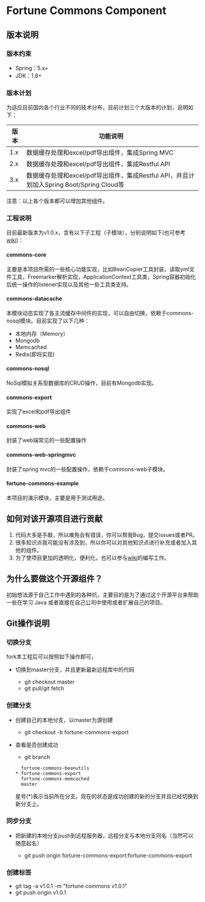 # Fortune Commons Component

## 版本说明

### 版本约束

- Spring：5.x+ 
- JDK：1.8+

### 版本计划

为适应目前国内各个行业不同的技术分布，目前计划三个大版本的计划，说明如下：

| 版本 | 功能说明                                                     |
| ---- | ------------------------------------------------------------ |
| 1.x  | 数据缓存处理和excel/pdf导出组件，集成Spring MVC              |
| 2.x  | 数据缓存处理和excel/pdf导出组件，集成Restful API             |
| 3.x  | 数据缓存处理和excel/pdf导出组件，集成Restful API，并且计划加入Spring Boot/Spring Cloud等 |

注意：以上各个版本都可以增加其他组件。

### 工程说明

目前最新版本为v1.0.x，含有以下子工程（子模块），分别说明如下(也可参考[wiki](<https://github.com/landy8530/fortune-commons/wiki>))：

#### commons-core

主要是本项目所需的一些核心功能实现，比如BeanCopier工具封装，读取yml文件工具，Freemarker解析实现，ApplicationContext工具类，Spring容器初始化后统一操作的listener实现以及其他一些工具类支持。

#### commons-datacache

本模块动态实现了各主流缓存中间件的实现，可以自由切换，依赖于commons-nosql模块。目前实现了以下几种：

- 本地内存（Memory）
- Mongodb
- Memcached
- Redis(即将实现)

#### commons-nosql

NoSql模拟关系型数据库的CRUD操作，目前有Mongodb实现。

#### commons-export

实现了excel和pdf导出组件

#### commons-web

封装了web端常见的一些配置操作

#### commons-web-springmvc

封装了spring mvc的一些配置操作，依赖于commons-web子模块。

#### fortune-commons-example

本项目的演示模块，主要是用于测试用途。

## 如何对该开源项目进行贡献

1. 代码大多是手敲，所以难免会有错误，你可以帮我Bug，提交issues或者PR。
2. 很多知识点我可能没有涉及到，所以你可以对其他知识点进行补充或者加入其他的组件。
3. 为了使项目更加的透明化，便利化，也可以参与[wiki](<https://github.com/landy8530/fortune-commons/wiki>)的编写工作。

## 为什么要做这个开源组件？

初始想法源于自己工作中遇到的各种坑，主要目的是为了通过这个开源平台来帮助一些在学习 Java 或者直接在自己公司中使用或者扩展自己的项目。

## Git操作说明

### 切换分支

fork本工程后可以按照如下操作即可，

- 切换到master分支，并且更新最新远程库中的代码

  - git checkout master
  - git pull/git fetch

### 创建分支

- 创建自己的本地分支，以master为源创建

  - git checkout -b fortune-commons-export

- 查看是否创建成功

  - git branch

  ```
    fortune-commons-beanutils
  * fortune-commons-export
    fortune-commons-memcached
    master
  ```

  星号(*)表示当前所在分支。现在的状态是成功创建的新的分支并且已经切换到新分支上。

### 同步分支

- 把新建的本地分支push到远程服务器，远程分支与本地分支同名（当然可以随意起名）

  - git push origin fortune-commons-export:fortune-commons-export

### 创建标签

- git tag -a v1.0.1 -m "fortune commons v1.0.1"
- git push origin v1.0.1





